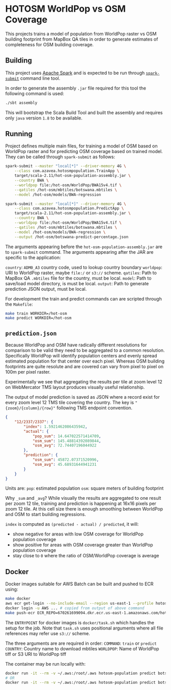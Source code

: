 # HOTOSM WorldPop vs OSM Coverage

This projects trains a model of population from WorldPop raster vs OSM building footprint from MapBox QA tiles in order to generate estimates of completeness for OSM building coverage.

## Building

This project uses [Apache Spark](https://spark.apache.org/) and is expected to be run through [`spark-submit`](https://spark.apache.org/docs/latest/submitting-applications.html) command line tool.

In order to generate the assembly `.jar` file required for this tool the following command is used:

```sh
./sbt assembly
```

This will bootstrap the Scala Build Tool and built the assembly and requires only `java` version `1.8` to be available.

## Running

Project defines multiple main files, for training a model of OSM based on WorldPop raster and for predicting OSM coverage based on trained model. They can be called through `spark-submit` as follows:

```sh
spark-submit --master "local[*]" --driver-memory 4G \
    --class com.azavea.hotosmpopulation.TrainApp \
    target/scala-2.11/hot-osm-population-assembly.jar \
    --country BWA \
    --worldpop file:/hot-osm/WorldPop/BWA15v4.tif \
    --qatiles /hot-osm/mbtiles/botswana.mbtiles \
    --model /hot-osm/models/BWA-regression

spark-submit --master "local[*]" --driver-memory 4G \
    --class com.azavea.hotosmpopulation.PredictApp \
    target/scala-2.11/hot-osm-population-assembly.jar \
    --country BWA \
    --worldpop file:/hot-osm/WorldPop/BWA15v4.tif \
    --qatiles /hot-osm/mbtiles/botswana.mbtiles \
    --model /hot-osm/models/BWA-regression \
    --output /hot-osm/botswana-predict-percentage.json
```

The arguments appearing before the `hot-osm-population-assembly.jar` are to `spark-submit` command.
The arguments appearing after the JAR are specific to the application:

`country`: `ADM0_A3` country code, used to lookup country boundary
`worldpop`: URI to WorldPop raster, maybe `file:/` or `s3://` scheme.
`qatiles`: Path to MapBox QA `.mbtiles` file for the country, must be local.
`model`: Path to save/load model directory, is  must be local.
`output`: Path to generate prediction JSON output, must be local.


For development the train and predict commands can are scripted through the `Makefile`:

```sh
make train WORKDIR=/hot-osm
make predict WORKDIR=/hot-osm
```

## `prediction.json`
Because WorldPop and OSM have radically different resolutions for comparison to be valid they need to be aggregated to a common resolution. Specifically WorldPop will identify population centers and evenly spread estimated population for that center over each pixel.  Whereas OSM building footprints are quite resolute and are covered can vary from pixel to pixel on 100m per pixel raster.

Experimentally we see that aggregating the results per tile at zoom level 12 on WebMercator TMS layout produces visually useful relationship.

The output of model prediction is saved as JSON where a record exist for every zoom level 12 TMS tile covering the country.
The key is `"{zoom}/{column}/{row}"` following TMS endpoint convention.

```json
{
    "12/2337/2337": {
        "index": 1.5921462086435942,
        "actual": {
            "pop_sum": 14.647022571414709,
            "osm_sum": 145.48814392089844,
            "osm_avg": 72.74407196044922
        },
        "prediction": {
            "osm_sum": 45872.07371520996,
            "osm_avg": 45.68931644941231
        }
    }
}
```

Units are:
`pop`: estimated population
`osm`: square meters of building footprint

Why `_sum` and `_avg`? While visually the results are aggregated to one result per zoom 12 tile, training and prediction is happening at 16x16 pixels per zoom 12 tile.
At this cell size there is enough smoothing between WorldPop and OSM to start building regressions.

`index` is computed as `(predicted - actual) / predicted`, it will:
- show negative for areas with low OSM coverage for WorldPop population coverage
- show positive for areas with OSM coverage greater than WorldPop population coverage
- stay close to `0` where the ratio of OSM/WorldPop coverage is average 

## Docker
Docker images suitable for AWS Batch can be built and pushed to ECR using:

```sh
make docker
aws ecr get-login --no-include-email --region us-east-1 --profile hotosm
docker login -u AWS ... # copied from output of above command
make push-ecr ECR_REPO=670261699094.dkr.ecr.us-east-1.amazonaws.com/hotosm-population:latest
```

The `ENTRYPOINT` for docker images is `docker/task.sh` which handles the setup for the job.
Note that `task.sh` uses positional arguments where all file references may refer use `s3://` scheme.

The three arguments are are required in order:
`COMMAND`: `train` or `predict`
`COUNTRY`: Country name to download mbtiles
`WORLDPOP`: Name of WorldPop tiff or S3 URI to WorldPop tiff

The container may be run locally with:

```sh
docker run -it --rm -v ~/.aws:/root/.aws hotosm-population predict botswana s3://bucket/WorldPop/BWA15v4.tif
# OR
docker run -it --rm -v ~/.aws:/root/.aws hotosm-population predict botswana BWA15v4.tif
```
